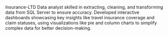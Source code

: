 Insurance-LTD
Data analyst skilled in extracting, cleaning, and transforming data from SQL Server to ensure accuracy. Developed interactive dashboards showcasing key insights like travel insurance coverage and claim statuses, using visualizations like pie and column charts to simplify complex data for better decision-making.
